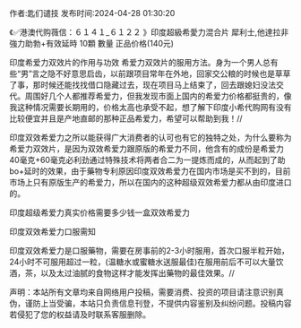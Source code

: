 <p>作者:匙们谴技 发布时间:2024-04-28 01:30:20</p>
<p>《✅港澳代购薇信：６１４１_６１２２ 》印度超級希愛力混合片 犀利士,他達拉非 強力助勃+有效延時 10顆 數量 正品价格(140元) </p>
									<p>   印度希爱力双效片的作用与功效 希爱力双效片的服用方法。身为一个男人总有些“男”言之隐不好意思启齿，以前跟项目常年在外地，回家交公粮的时候也是草草了事，那时候还能找找借口隐藏过去，现在项目马上结束了，回去跟媳妇没法交代。周围好几个人都推荐希爱力，但我发现市面上国内的希爱力价格都挺贵的，像我这种情况需要长期用的，价格太高也承受不起，想了解下印度小希代购网有没有比较便宜并且是产地直邮的那种正品希爱力，希望可以帮助到我！//</p><p></p><p>印度双效希爱力之所以能获得广大消费者的认可也有它的独特之处，为什么要称为希爱力双效片，是因为双效希爱力跟原版的希爱力不同，他含有的成份是希爱力40毫克+60毫克必利劲通过特殊技术将两者合二为一提炼而成的，从而起到了助bo+延时的效果，由于藥物专利原因印度双效希爱力在国内市场是买不到的，目前市场上只有原版生产的希爱力，所以在国内的这种超级双效希爱力都从由印度进口的。</p><p>印度超级希爱力真实价格需要多少钱一盒双效希爱力</p><p>印度双效希爱力口服需知</p><p>印度双效希爱力是口服藥物，需要在房事前的2-3小时服用，首次口服半粒开始，24小时不可服用超过一粒，(温糖水或蜜糖水送服最佳)在服用前后不可以大量饮酒，茶，以及太过油腻的食物这样才能发挥出藥物的最佳效果。//</p><p></p>				声明：本站所有文章均来自网络用户投稿，需要消费、投资的项目请注意识别真伪，谨防上当受骗，本站只负责信息刊登，不提供内容鉴别及纠纷问题。投稿内容若侵犯了您的权益请及时联系客服删除。				
